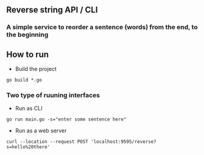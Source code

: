 ## Reverse string API / CLI

### A simple service to reorder a sentence (words) from the end, to the beginning

## How to run

* Build the project
```shell script
go build *.go
```

### Two type of ruuning interfaces
* Run as CLI
```shell script
go run main.go -s="enter some sentence here"
```

* Run as a web server
```shell script
curl --location --request POST 'localhost:9595/reverse?s=hello%20there'
```